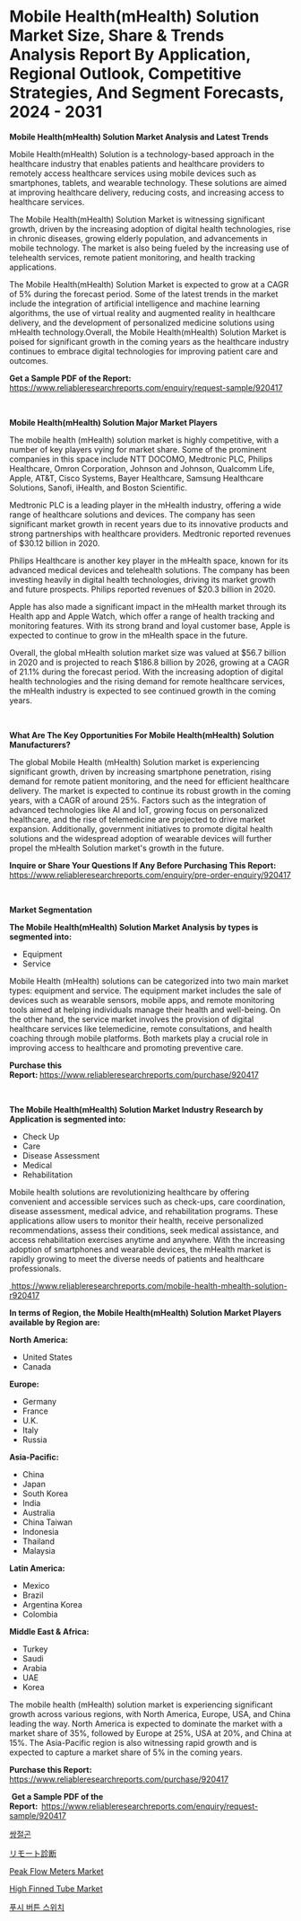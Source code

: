 <p><h1>Mobile Health(mHealth) Solution Market Size, Share & Trends Analysis Report By Application, Regional Outlook, Competitive Strategies, And Segment Forecasts, 2024 - 2031</h1></p><p><strong>Mobile Health(mHealth) Solution Market Analysis and Latest Trends</strong></p>
<p><p>Mobile Health(mHealth) Solution is a technology-based approach in the healthcare industry that enables patients and healthcare providers to remotely access healthcare services using mobile devices such as smartphones, tablets, and wearable technology. These solutions are aimed at improving healthcare delivery, reducing costs, and increasing access to healthcare services.</p><p>The Mobile Health(mHealth) Solution Market is witnessing significant growth, driven by the increasing adoption of digital health technologies, rise in chronic diseases, growing elderly population, and advancements in mobile technology. The market is also being fueled by the increasing use of telehealth services, remote patient monitoring, and health tracking applications.</p><p>The Mobile Health(mHealth) Solution Market is expected to grow at a CAGR of 5% during the forecast period. Some of the latest trends in the market include the integration of artificial intelligence and machine learning algorithms, the use of virtual reality and augmented reality in healthcare delivery, and the development of personalized medicine solutions using mHealth technology.Overall, the Mobile Health(mHealth) Solution Market is poised for significant growth in the coming years as the healthcare industry continues to embrace digital technologies for improving patient care and outcomes.</p></p>
<p><strong>Get a Sample PDF of the Report:&nbsp;</strong> <a href="https://www.reliableresearchreports.com/enquiry/request-sample/920417">https://www.reliableresearchreports.com/enquiry/request-sample/920417</a></p>
<p>&nbsp;</p>
<p><strong>Mobile Health(mHealth) Solution Major Market Players</strong></p>
<p><p>The mobile health (mHealth) solution market is highly competitive, with a number of key players vying for market share. Some of the prominent companies in this space include NTT DOCOMO, Medtronic PLC, Philips Healthcare, Omron Corporation, Johnson and Johnson, Qualcomm Life, Apple, AT&T, Cisco Systems, Bayer Healthcare, Samsung Healthcare Solutions, Sanofi, iHealth, and Boston Scientific.</p><p>Medtronic PLC is a leading player in the mHealth industry, offering a wide range of healthcare solutions and devices. The company has seen significant market growth in recent years due to its innovative products and strong partnerships with healthcare providers. Medtronic reported revenues of $30.12 billion in 2020.</p><p>Philips Healthcare is another key player in the mHealth space, known for its advanced medical devices and telehealth solutions. The company has been investing heavily in digital health technologies, driving its market growth and future prospects. Philips reported revenues of $20.3 billion in 2020.</p><p>Apple has also made a significant impact in the mHealth market through its Health app and Apple Watch, which offer a range of health tracking and monitoring features. With its strong brand and loyal customer base, Apple is expected to continue to grow in the mHealth space in the future.</p><p>Overall, the global mHealth solution market size was valued at $56.7 billion in 2020 and is projected to reach $186.8 billion by 2026, growing at a CAGR of 21.1% during the forecast period. With the increasing adoption of digital health technologies and the rising demand for remote healthcare services, the mHealth industry is expected to see continued growth in the coming years.</p></p>
<p>&nbsp;</p>
<p><strong>What Are The Key Opportunities For Mobile Health(mHealth) Solution Manufacturers?</strong></p>
<p><p>The global Mobile Health (mHealth) Solution market is experiencing significant growth, driven by increasing smartphone penetration, rising demand for remote patient monitoring, and the need for efficient healthcare delivery. The market is expected to continue its robust growth in the coming years, with a CAGR of around 25%. Factors such as the integration of advanced technologies like AI and IoT, growing focus on personalized healthcare, and the rise of telemedicine are projected to drive market expansion. Additionally, government initiatives to promote digital health solutions and the widespread adoption of wearable devices will further propel the mHealth Solution market's growth in the future.</p></p>
<p><strong>Inquire or Share Your Questions If Any Before Purchasing This Report:</strong> <a href="https://www.reliableresearchreports.com/enquiry/pre-order-enquiry/920417">https://www.reliableresearchreports.com/enquiry/pre-order-enquiry/920417</a></p>
<p>&nbsp;</p>
<p><strong>Market Segmentation</strong></p>
<p><strong>The Mobile Health(mHealth) Solution Market Analysis by types is segmented into:</strong></p>
<p><ul><li>Equipment</li><li>Service</li></ul></p>
<p><p>Mobile Health (mHealth) solutions can be categorized into two main market types: equipment and service. The equipment market includes the sale of devices such as wearable sensors, mobile apps, and remote monitoring tools aimed at helping individuals manage their health and well-being. On the other hand, the service market involves the provision of digital healthcare services like telemedicine, remote consultations, and health coaching through mobile platforms. Both markets play a crucial role in improving access to healthcare and promoting preventive care.</p></p>
<p><strong>Purchase this Report:&nbsp;</strong><a href="https://www.reliableresearchreports.com/purchase/920417">https://www.reliableresearchreports.com/purchase/920417</a></p>
<p>&nbsp;</p>
<p><strong>The Mobile Health(mHealth) Solution Market Industry Research by Application is segmented into:</strong></p>
<p><ul><li>Check Up</li><li>Care</li><li>Disease Assessment</li><li>Medical</li><li>Rehabilitation</li></ul></p>
<p><p>Mobile health solutions are revolutionizing healthcare by offering convenient and accessible services such as check-ups, care coordination, disease assessment, medical advice, and rehabilitation programs. These applications allow users to monitor their health, receive personalized recommendations, assess their conditions, seek medical assistance, and access rehabilitation exercises anytime and anywhere. With the increasing adoption of smartphones and wearable devices, the mHealth market is rapidly growing to meet the diverse needs of patients and healthcare professionals.</p></p>
<p><a href="https://www.reliableresearchreports.com/mobile-health-mhealth-solution-r920417">&nbsp;https://www.reliableresearchreports.com/mobile-health-mhealth-solution-r920417</a></p>
<p><strong>In terms of Region, the Mobile Health(mHealth) Solution Market Players available by Region are:</strong></p>
<p>
    <p> <strong> North America: </strong>
        <ul>
            <li>United States</li>
            <li>Canada</li>
        </ul>
        </p> 
    <p> <strong> Europe: </strong>
        <ul>
            <li>Germany</li>
            <li>France</li>
            <li>U.K.</li>
            <li>Italy</li>
            <li>Russia</li>
        </ul>
        </p> 
    <p> <strong> Asia-Pacific: </strong>
        <ul>
            <li>China</li>
            <li>Japan</li>
            <li>South Korea</li>
            <li>India</li>
            <li>Australia</li>
            <li>China Taiwan</li>
            <li>Indonesia</li>
            <li>Thailand</li>
            <li>Malaysia</li>
        </ul>
        </p> 
    <p> <strong> Latin America: </strong>
        <ul>
            <li>Mexico</li>
            <li>Brazil</li>
            <li>Argentina Korea</li>
            <li>Colombia</li>
        </ul>
        </p> 
    <p> <strong> Middle East & Africa: </strong>
        <ul>
            <li>Turkey</li>
            <li>Saudi</li>
            <li>Arabia</li>
            <li>UAE</li>
            <li>Korea</li>
        </ul>
    </p>
    </p>
<p><p>The mobile health (mHealth) solution market is experiencing significant growth across various regions, with North America, Europe, USA, and China leading the way. North America is expected to dominate the market with a market share of 35%, followed by Europe at 25%, USA at 20%, and China at 15%. The Asia-Pacific region is also witnessing rapid growth and is expected to capture a market share of 5% in the coming years.</p></p>
<p><strong>Purchase this Report: </strong><a href="https://www.reliableresearchreports.com/purchase/920417">https://www.reliableresearchreports.com/purchase/920417</a></p>
<p>&nbsp;<strong>Get a Sample PDF of the Report:&nbsp;&nbsp;</strong><a href="https://www.reliableresearchreports.com/enquiry/request-sample/920417">https://www.reliableresearchreports.com/enquiry/request-sample/920417</a></p>
<p><strong></strong></p>
<p><p><a href="https://medium.com/@garyauer906782023/%EB%8C%84-%EC%B2%99%EC%8A%A4-%EC%8B%9C%EC%9E%A5-%EC%A0%84%EB%A7%9D-%EC%82%B0%EC%97%85-%EA%B0%9C%EC%9A%94-%EB%B0%8F-%EC%98%88%EC%B8%A1-2024-2031-c3ec1d7362a5">쌍절곤</a></p><p><a href="https://github.com/DwightHuels1/Market-Research-Report-List-1/blob/main/529256047371.md">リモート診断</a></p><p><a href="https://medium.com/@priscillaalexist47/peak-flow-meters-market-insights-into-market-cagr-market-trends-and-growth-strategies-0adf39c0fc51">Peak Flow Meters Market</a></p><p><a href="https://issuu.com/reportprime-2/docs/high-finned-tube-market-size-2030.pptx">High Finned Tube Market</a></p><p><a href="https://medium.com/@guyeichert86/%ED%91%B8%EC%8B%9C-%EB%B2%84%ED%8A%BC-%EC%8A%A4%EC%9C%84%EC%B9%98-%EC%8B%9C%EC%9E%A5-%EC%9D%B8%EC%82%AC%EC%9D%B4%ED%8A%B8-%EC%8B%9C%EC%9E%A5-%ED%8A%B8%EB%A0%8C%EB%93%9C-%EC%84%B1%EC%9E%A5-2024%EB%85%84%EB%B6%80%ED%84%B0-2031%EB%85%84%EA%B9%8C%EC%A7%80-%EC%98%88%EC%B8%A1-0cb6ef204324">푸시 버튼 스위치</a></p></p>